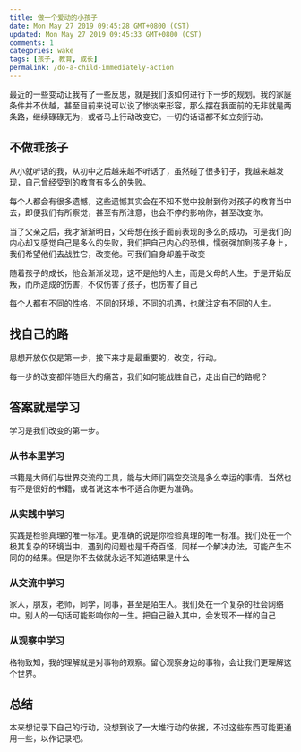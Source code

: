 ```yaml
---
title: 做一个爱动的小孩子
date: Mon May 27 2019 09:45:28 GMT+0800 (CST)
updated: Mon May 27 2019 09:45:33 GMT+0800 (CST)
comments: 1
categories: wake
tags: [孩子, 教育, 成长]
permalink: /do-a-child-immediately-action
---
```


最近的一些变动让我有了一些反思，就是我们该如何进行下一步的规划。我的家庭条件并不优越，甚至目前来说可以说了惨淡来形容，那么摆在我面前的无非就是两条路，继续碌碌无为，或者马上行动改变它。一切的话语都不如立刻行动。

<!-- more -->

## 不做乖孩子

从小就听话的我，从初中之后越来越不听话了，虽然碰了很多钉子，我越来越发现，自己曾经受到的教育有多么的失败。

每个人都会有很多遗憾，这些遗憾其实会在不知不觉中投射到你对孩子的教育当中去，即便我们有所察觉，甚至有所注意，也会不停的影响你，甚至改变你。

当了父亲之后，我才渐渐明白，父母想在孩子面前表现的多么的成功，可是我们的内心却又感觉自己是多么的失败，我们把自己内心的恐惧，懦弱强加到孩子身上，我们希望他们去战胜它，改变他。可我们自身却羞于改变

随着孩子的成长，他会渐渐发现，这不是他的人生，而是父母的人生。于是开始反叛，而所造成的伤害，不仅伤害了孩子，也伤害了自己

每个人都有不同的性格，不同的环境，不同的机遇，也就注定有不同的人生。

## 找自己的路

思想开放仅仅是第一步，接下来才是最重要的，改变，行动。

每一步的改变都伴随巨大的痛苦，我们如何能战胜自己，走出自己的路呢？

## 答案就是学习

学习是我们改变的第一步。

### 从书本里学习

书籍是大师们与世界交流的工具，能与大师们隔空交流是多么幸运的事情。当然也有不是很好的书籍，或者说这本书不适合你更为准确。

### 从实践中学习

实践是检验真理的唯一标准。更准确的说是你检验真理的唯一标准。我们处在一个极其复杂的环境当中，遇到的问题也是千奇百怪，同样一个解决办法，可能产生不同的的结果。但是你不去做就永远不知道结果是什么

### 从交流中学习

家人，朋友，老师，同学，同事，甚至是陌生人。我们处在一个复杂的社会网络中。别人的一句话可能影响你的一生。把自己融入其中，会发现不一样的自己

### 从观察中学习

格物致知，我的理解就是对事物的观察。留心观察身边的事物，会让我们更理解这个世界。

## 总结

本来想记录下自己的行动，没想到说了一大堆行动的依据，不过这些东西可能更通用一些，以作记录吧。
